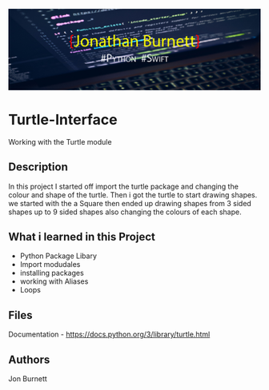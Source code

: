 ![](https://github.com/JB3991/Turtle-Interface/blob/main/Github%20Banner.jpg)
# Turtle-Interface
Working with the Turtle module 

## Description
In this project I started off import the turtle package and changing the colour and shape of the turtle. Then i got the turtle to start drawing shapes. we started with the a Square then ended up drawing shapes from 3 sided shapes up to 9 sided shapes also changing the colours of each shape. 

## What i learned in this Project 

- Python Package Libary 
- Import modudales
- installing packages 
- working with Aliases
- Loops

## Files 

Documentation - https://docs.python.org/3/library/turtle.html

## Authors

Jon Burnett
